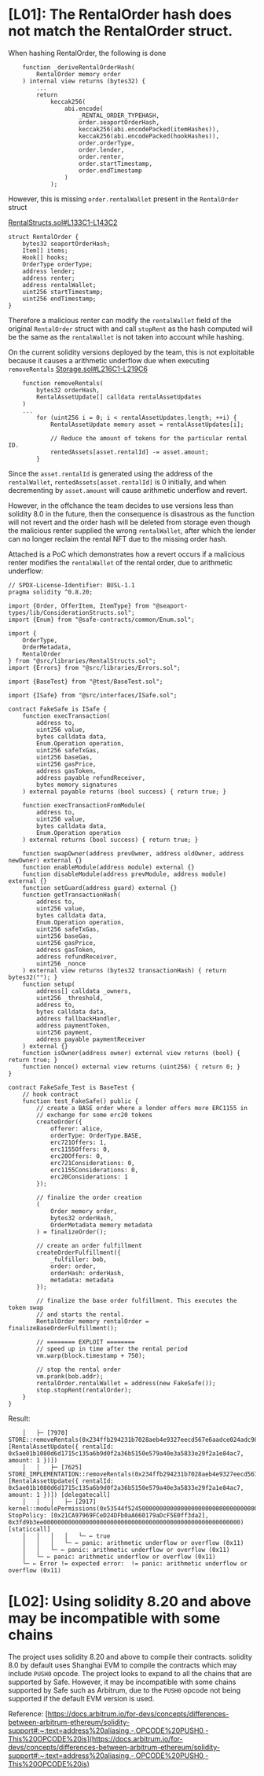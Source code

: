 # [L01]: The RentalOrder hash does not match the RentalOrder struct.

When hashing RentalOrder, the following is done
```solidity
    function _deriveRentalOrderHash(
        RentalOrder memory order
    ) internal view returns (bytes32) {
        ...
        return
            keccak256(
                abi.encode(
                    _RENTAL_ORDER_TYPEHASH,
                    order.seaportOrderHash,
                    keccak256(abi.encodePacked(itemHashes)),
                    keccak256(abi.encodePacked(hookHashes)),
                    order.orderType,
                    order.lender,
                    order.renter,
                    order.startTimestamp,
                    order.endTimestamp
                )
            );
```
However, this is missing `order.rentalWallet` present in the `RentalOrder` struct

[RentalStructs.sol#L133C1-L143C2](https://github.com/re-nft/smart-contracts/blob/3ddd32455a849c3c6dc3c3aad7a33a6c9b44c291/src/libraries/RentalStructs.sol#L133C1-L143C2)
```solidity
struct RentalOrder {
    bytes32 seaportOrderHash;
    Item[] items;
    Hook[] hooks;
    OrderType orderType;
    address lender;
    address renter;
    address rentalWallet;
    uint256 startTimestamp;
    uint256 endTimestamp;
}
```

Therefore a malicious renter can modify the `rentalWallet` field of the original `RentalOrder` struct with and call `stopRent` as the hash computed will be the same as the `rentalWallet` is not taken into account while hashing.

On the current solidity versions deployed by the team, this is not exploitable because it causes a arithmetic underflow due when executing `removeRentals`
[Storage.sol#L216C1-L219C6](https://github.com/re-nft/smart-contracts/blob/3ddd32455a849c3c6dc3c3aad7a33a6c9b44c291/src/modules/Storage.sol#L216C1-L219C6)
```
    function removeRentals(
        bytes32 orderHash,
        RentalAssetUpdate[] calldata rentalAssetUpdates
    )
    ...
        for (uint256 i = 0; i < rentalAssetUpdates.length; ++i) {
            RentalAssetUpdate memory asset = rentalAssetUpdates[i];

            // Reduce the amount of tokens for the particular rental ID.
            rentedAssets[asset.rentalId] -= asset.amount;
        }
```
Since the `asset.rentalId` is generated using the address of the `rentalWallet`, `rentedAssets[asset.rentalId]` is 0 initially, and when decrementing by `asset.amount` will cause arithmetic underflow and revert.

However, in the offchance the team decides to use versions less than solidity 8.0 in the future, then the consequence is disastrous as the function will not revert and the order hash will be deleted from storage even though the malicious renter supplied the wrong `rentalWallet`, after which the lender can no longer reclaim the rental NFT due to the missing order hash.

Attached is a PoC which demonstrates how a revert occurs if a malicious renter modifies the `rentalWallet` of the rental order, due to arithmetic underflow:

```solidity
// SPDX-License-Identifier: BUSL-1.1
pragma solidity ^0.8.20;

import {Order, OfferItem, ItemType} from "@seaport-types/lib/ConsiderationStructs.sol";
import {Enum} from "@safe-contracts/common/Enum.sol";

import {
    OrderType,
    OrderMetadata,
    RentalOrder
} from "@src/libraries/RentalStructs.sol";
import {Errors} from "@src/libraries/Errors.sol";

import {BaseTest} from "@test/BaseTest.sol";

import {ISafe} from "@src/interfaces/ISafe.sol";

contract FakeSafe is ISafe { 
    function execTransaction(
        address to,
        uint256 value,
        bytes calldata data,
        Enum.Operation operation,
        uint256 safeTxGas,
        uint256 baseGas,
        uint256 gasPrice,
        address gasToken,
        address payable refundReceiver,
        bytes memory signatures
    ) external payable returns (bool success) { return true; }

    function execTransactionFromModule(
        address to,
        uint256 value,
        bytes calldata data,
        Enum.Operation operation
    ) external returns (bool success) { return true; }
    
    function swapOwner(address prevOwner, address oldOwner, address newOwner) external {}
    function enableModule(address module) external {}
    function disableModule(address prevModule, address module) external {}
    function setGuard(address guard) external {}
    function getTransactionHash(
        address to,
        uint256 value,
        bytes calldata data,
        Enum.Operation operation,
        uint256 safeTxGas,
        uint256 baseGas,
        uint256 gasPrice,
        address gasToken,
        address refundReceiver,
        uint256 _nonce
    ) external view returns (bytes32 transactionHash) { return bytes32(""); }
    function setup(
        address[] calldata _owners,
        uint256 _threshold,
        address to,
        bytes calldata data,
        address fallbackHandler,
        address paymentToken,
        uint256 payment,
        address payable paymentReceiver
    ) external {}
    function isOwner(address owner) external view returns (bool) { return true; }
    function nonce() external view returns (uint256) { return 0; }
}

contract FakeSafe_Test is BaseTest {
    // hook contract
    function test_FakeSafe() public {
        // create a BASE order where a lender offers more ERC1155 in
        // exchange for some erc20 tokens
        createOrder({
            offerer: alice,
            orderType: OrderType.BASE,
            erc721Offers: 1, 
            erc1155Offers: 0,
            erc20Offers: 0,
            erc721Considerations: 0, 
            erc1155Considerations: 0,
            erc20Considerations: 1
        });

        // finalize the order creation
        (  
            Order memory order,
            bytes32 orderHash,
            OrderMetadata memory metadata
        ) = finalizeOrder();

        // create an order fulfillment
        createOrderFulfillment({
            _fulfiller: bob,
            order: order,
            orderHash: orderHash,
            metadata: metadata
        });

        // finalize the base order fulfillment. This executes the token swap
        // and starts the rental.
        RentalOrder memory rentalOrder = finalizeBaseOrderFulfillment();

        // ======== EXPLOIT ========
        // speed up in time after the rental period
        vm.warp(block.timestamp + 750);

        // stop the rental order
        vm.prank(bob.addr);
        rentalOrder.rentalWallet = address(new FakeSafe());
        stop.stopRent(rentalOrder);
    }
}
```

Result:
```
    │   ├─ [7970] STORE::removeRentals(0x234ffb294231b7028aeb4e9327eecd567e6aadce024adc984adfaa5ffeddc2ab, [RentalAssetUpdate({ rentalId: 0x5ae01b1080d6d1715c135a6b9d0f2a36b5150e579a40e3a5833e29f2a1e84ac7, amount: 1 })])
    │   │   ├─ [7625] STORE_IMPLEMENTATION::removeRentals(0x234ffb294231b7028aeb4e9327eecd567e6aadce024adc984adfaa5ffeddc2ab, [RentalAssetUpdate({ rentalId: 0x5ae01b1080d6d1715c135a6b9d0f2a36b5150e579a40e3a5833e29f2a1e84ac7, amount: 1 })]) [delegatecall]
    │   │   │   ├─ [2917] kernel::modulePermissions(0x53544f5245000000000000000000000000000000000000000000000000000000, StopPolicy: [0x21CA97969FCeD24DFb0aA660179aDcF5E0ff3da2], 0x3fd9b3ee00000000000000000000000000000000000000000000000000000000) [staticcall]
    │   │   │   │   └─ ← true
    │   │   │   └─ ← panic: arithmetic underflow or overflow (0x11)
    │   │   └─ ← panic: arithmetic underflow or overflow (0x11)
    │   └─ ← panic: arithmetic underflow or overflow (0x11)
    └─ ← Error != expected error:  != panic: arithmetic underflow or overflow (0x11)
```

# [L02]: Using solidity 8.20 and above may be incompatible with some chains

The project uses solidity 8.20 and above to compile their contracts. solidity 8.0 by default uses Shanghai EVM to compile the contracts which may include `PUSH0` opcode. The project looks to expand to all the chains that are supported by Safe. However, it may be incompatible with some chains supported by Safe such as Arbitrum, due to the `PUSH0` opcode not being supported if the default EVM version is used.

Reference: [https://docs.arbitrum.io/for-devs/concepts/differences-between-arbitrum-ethereum/solidity-support#:~:text=address%20aliasing.-,OPCODE%20PUSH0,-This%20OPCODE%20is](https://docs.arbitrum.io/for-devs/concepts/differences-between-arbitrum-ethereum/solidity-support#:~:text=address%20aliasing.-,OPCODE%20PUSH0,-This%20OPCODE%20is)

